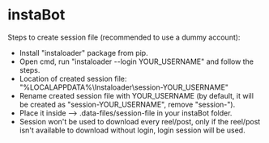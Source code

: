# instaBot

Steps to create session file (recommended to use a dummy account):
  - Install "instaloader" package from pip.
  - Open cmd, run "instaloader --login YOUR_USERNAME" and follow the steps.
  - Location of created session file: "%LOCALAPPDATA%\Instaloader\session-YOUR_USERNAME"
  - Rename created session file with YOUR_USERNAME (by default, it will be created as "session-YOUR_USERNAME", remove "session-").
  - Place it inside --> .data-files/session-file in your instaBot folder.
  - Session won't be used to download every reel/post, only if the reel/post isn't available to download without login, login session will be used.

